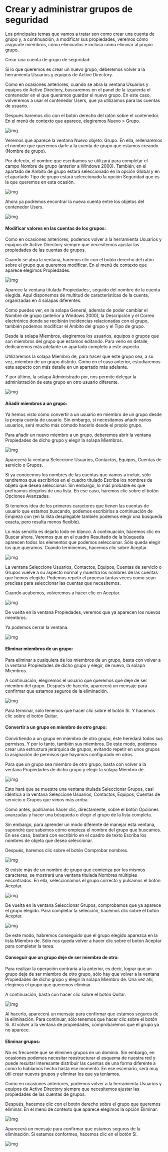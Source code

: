 # Crear y administrar grupos de seguridad

Los principales temas que vamos a tratar son como crear una cuenta de grupo y, a continuación, a modificar sus propiedades, veremos cómo asignarle miembros, cómo eliminarlos e incluso cómo eliminar al propio grupo.

Crear una cuenta de grupo de seguridad:

Si lo que queremos es crear un nuevo grupo, deberemos volver a la herramienta Usuarios y equipos de Active Directory.

Como en ocasiones anteriores, cuando se abra la ventana Usuarios y equipos de Active Directory, buscaremos en el panel de la izquierda el contenedor en el que queramos guardar el nuevo grupo. En este caso, volveremos a usar el contenedor Users, que ya utilizamos para las cuentas de usuario.

Después haremos clic con el botón derecho del ratón sobre el contenedor. En el menú de contexto que aparece, elegiremos Nuevo > Grupo.

![img](https://github.com/smxrlxp/dominios.html/blob/master/assets/admin_dom/d/d01.jpg)

Veremos que aparece la ventana Nuevo objeto: Grupo. En ella, rellenaremos el nombre que queremos darle a la cuenta de grupo que estamos creando (Nombre de grupo).

Por defecto, el nombre que escribamos se utilizará para completar el campo Nombre de grupo (anterior a Windows 2000). También, en el apartado de Ámbito de grupo estará seleccionado en la opción Global y en el apartado Tipo de grupo estará seleccionado la opción Seguridad que es la que queremos en esta ocasión.

![img](https://github.com/smxrlxp/dominios.html/blob/master/assets/admin_dom/d/d02.jpg)

Ahora ya podremos encontrar la nueva cuenta entre los objetos del contenedor Users.

![img](https://github.com/smxrlxp/dominios.html/blob/master/assets/admin_dom/d/d03.jpg)

#### Modificar valores en las cuentas de los grupos:

Como en ocasiones anteriores, podemos volver a la herramienta Usuarios y equipos de Active Directory siempre que necesitemos ajustar las propiedades de las cuentas de grupos.

Cuando se abra la ventana, haremos clic con el botón derecho del ratón sobre el grupo que queremos modificar. En el menú de contexto que aparece elegimos Propiedades.

![img](https://github.com/smxrlxp/dominios.html/blob/master/assets/admin_dom/d/d04.jpg)

Aparece la ventana titulada Propiedades:, seguido del nombre de la cuenta elegida. Aquí disponemos de multitud de características de la cuenta, organizadas en 4 solapas diferentes.

Como puedes ver, en la solapa General, además de poder cambiar el Nombre de grupo (anterior a Windows 2000), la Descripción y el Correo electrónico donde se recibirán incidencias relacionadas con el grupo, también podemos modificar el Ámbito del grupo y el Tipo de grupo.

Desde la solapa Miembros, elegiremos los usuarios, equipos o grupos que son miembros del grupo que estamos editando. Para verlo en detalle, dedicaremos más adelante un apartado completo a este aspecto.

Utilizaremos la solapa Miembro de, para hacer que este grupo sea, a su vez, miembro de un grupo distinto. Como en el caso anterior, estudiaremos este aspecto con más detalle en un apartado más adelante.

Y por último, la solapa Administrado por, nos permite delegar la administración de este grupo en otro usuario diferente.

![img](https://github.com/smxrlxp/dominios.html/blob/master/assets/admin_dom/d/d05.jpg)


#### Añadir miembros a un grupo:

Ya hemos visto cómo convertir a un usuario en miembro de un grupo desde la propia cuenta de usuario. Sin embargo, si necesitamos añadir varios usuarios, será mucho más cómodo hacerlo desde el propio grupo.

Para añadir un nuevo miembro a un grupo, deberemos abrir la ventana Propiedades de dicho grupo y elegir la solapa Miembros.

![img](https://github.com/smxrlxp/dominios.html/blob/master/assets/admin_dom/d/d06.jpg)

Aparecerá la ventana Seleccione Usuarios, Contactos, Equipos, Cuentas de servicio o Grupos.

Si ya conocemos los nombres de las cuentas que vamos a incluir, sólo tendremos que escribirlos en el cuadro titulado Escriba los nombres de objeto que desea seleccionar. Sin embargo, lo más probable es que prefiramos elegirlos de una lista. En ese caso, haremos clic sobre el botón Opciones Avanzadas.

Si tenemos idea de los primeros caracteres que tienen las cuentas de usuario que estamos buscando, podemos escribirlos a continuación de Empieza con (en la lista desplegable también podemos elegir una búsqueda exacta, pero resulta menos flexible).

Lo más sencillo es dejarlo todo en blanco. A continuación, hacemos clic en Buscar ahora.
Veremos que en el cuadro Resultado de la búsqueda aparecen todos los elementos que podemos seleccionar. Sólo queda elegir los que queramos. Cuando terminemos, hacemos clic sobre Aceptar.

![img](https://github.com/smxrlxp/dominios.html/blob/master/assets/admin_dom/d/d07.jpg)

La ventana Seleccione Usuarios, Contactos, Equipos, Cuentas de servicio o Grupos vuelve a su aspecto normal y muestra los nombres de las cuentas que hemos elegido. Podemos repetir el proceso tantas veces como sean precisas para seleccionar las cuentas que necesitemos.

Cuando acabemos, volveremos a hacer clic en Aceptar.

![img](https://github.com/smxrlxp/dominios.html/blob/master/assets/admin_dom/d/d08.jpg)

De vuelta en la ventana Propiedades, veremos que ya aparecen los nuevos miembros.

Ya podemos cerrar la ventana.

![img](https://github.com/smxrlxp/dominios.html/blob/master/assets/admin_dom/d/d09.jpg)


#### Eliminar miembros de un grupo:

Para eliminar a cualquiera de los miembros de un grupo, basta con volver a la ventana Propiedades de dicho grupo y elegir, de nuevo, la solapa Miembros.

A continuación, elegiremos el usuario que queremos que deje de ser miembro del grupo. Después de hacerlo, aparecerá un mensaje para confirmar que estamos seguros de la eliminación.

![img](https://github.com/smxrlxp/dominios.html/blob/master/assets/admin_dom/d/d10.jpg)

Para terminar, sólo tenemos que hacer clic sobre el botón Sí. Y hacemos clic sobre el botón Quitar.


#### Convertir a un grupo en miembro de otro grupo:

Convirtiendo a un grupo en miembro de otro grupo, éste heredará todos sus permisos. Y por lo tanto, también sus miembros. De este modo, podemos crear una estructura jerárquica de grupos, evitando repetir en unos grupos la asignación de permisos que hayamos configurado en otros.

Para que un grupo sea miembro de otro grupo, basta con volver a la ventana Propiedades de dicho grupo y elegir la solapa Miembro de.

![img](https://github.com/smxrlxp/dominios.html/blob/master/assets/admin_dom/d/d11.jpg)

Esto hará que se muestre una ventana titulada Seleccionar Grupos, casi idéntica a la ventana Seleccione Usuarios, Contactos, Equipos, Cuentas de servicio o Grupos que vimos más arriba.

Como antes, podríamos hacer clic, directamente, sobre el botón Opciones avanzadas y hacer una búsqueda o elegir el grupo de la lista completa.

Sin embargo, para aprender un modo diferente de manejar esta ventana, supondré que sabemos cómo empieza el nombre del grupo que buscamos. En ese caso, bastará con escribirlo en el cuadro de texto Escriba los nombres de objeto que desea seleccionar.

Después, haremos clic sobre el botón Comprobar nombres.

![img](https://github.com/smxrlxp/dominios.html/blob/master/assets/admin_dom/d/d12.jpg)

Si existe más de un nombre de grupo que comienza por los mismos caracteres, se mostrará una ventana titulada Nombres múltiples encontrados. En ella, seleccionamos el grupo correcto y pulsamos el botón Aceptar.

![img](https://github.com/smxrlxp/dominios.html/blob/master/assets/admin_dom/d/d13.jpg)

De vuelta en la ventana Seleccionar Grupos, comprobamos que ya aparece el grupo elegido. Para completar la selección, hacemos clic sobre el botón Aceptar.

![img](https://github.com/smxrlxp/dominios.html/blob/master/assets/admin_dom/d/d14.jpg)

De este modo, habremos conseguido que el grupo elegido aparezca en la lista Miembro de. Sólo nos queda volver a hacer clic sobre el botón Aceptar para completar la tarea.

#### Conseguir que un grupo deje de ser miembro de otro:

Para realizar la operación contraria a la anterior, es decir, lograr que un grupo deje de ser miembro de otro grupo, sólo hay que volver a la ventana Propiedades de dicho grupo y elegir la solapa Miembro de. Una vez ahí, elegimos el grupo que queremos eliminar.

A continuación, basta con hacer clic sobre el botón Quitar.

![img](https://github.com/smxrlxp/dominios.html/blob/master/assets/admin_dom/d/d15.jpg)

Al hacerlo, aparecerá un mensaje para confirmar que estamos seguros de la eliminación. Para continuar, sólo tenemos que hacer clic sobre el botón Sí. Al volver a la ventana de propiedades, comprobaremos que el grupo ya no aparece.

#### Eliminar grupos:

No es frecuente que se eliminen grupos en un dominio. Sin embargo, en ocasiones podemos necesitar reestructurar el esquema de nuestra red y puede resultar interesante distribuir las cuentas de una forma diferente a como lo habíamos hecho hasta ese momento. En ese escenario, será muy útil crear nuevos grupos y eliminar los que ya teníamos.

Como en ocasiones anteriores, podemos volver a la herramienta Usuarios y equipos de Active Directory siempre que necesitemos ajustar las propiedades de las cuentas de grupos.

Después, hacemos clic con el botón derecho sobre el grupo que queremos eliminar. En el menú de contexto que aparece elegimos la opción Eliminar.

![img](https://github.com/smxrlxp/dominios.html/blob/master/assets/admin_dom/d/d16.jpg)

Aparecerá un mensaje para confirmar que estamos seguros de la eliminación. Si estamos conformes, hacemos clic en el botón Sí.

![img](https://github.com/smxrlxp/dominios.html/blob/master/assets/admin_dom/d/d17.jpg)
